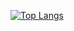[![Top Langs](https://github-readme-stats.vercel.app/api/top-langs/?username=bogdanbz93&layout=compact)](https://github.com/anuraghazra/github-readme-stats)

